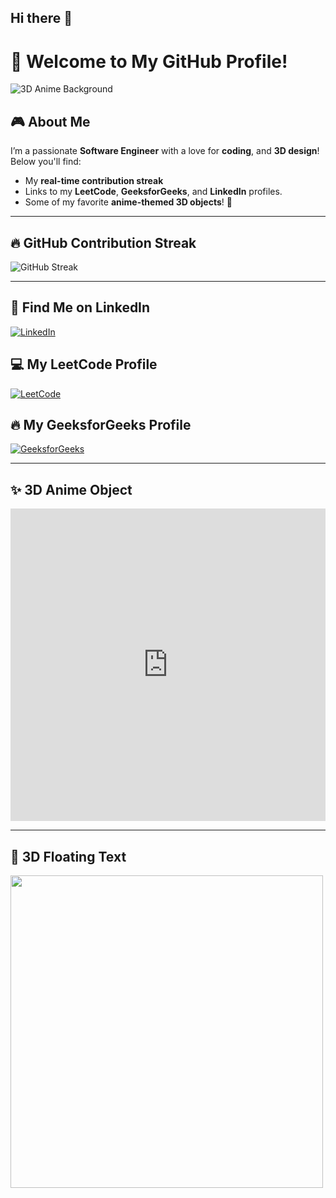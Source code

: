 ## Hi there 👋

# 🚀 Welcome to My GitHub Profile!

![3D Anime Background](https://img.freepik.com/free-photo/japan-background-digital-art_23-2151546134.jpg?t=st=1743555892~exp=1743559492~hmac=5ab151ab4e9c751ef1e12339fe8da6cfd0bd748092c7e1fe2423f07b1ab7217b&w=1380)

## 🎮 About Me
I’m a passionate **Software Engineer** with a love for **coding**, and **3D design**! Below you'll find:
- My **real-time contribution streak**
- Links to my **LeetCode**, **GeeksforGeeks**, and **LinkedIn** profiles.
- Some of my favorite **anime-themed 3D objects**! 🎨

---

## 🔥 GitHub Contribution Streak
![GitHub Streak](https://github.com/shashank007-debug)

---

## 💼 Find Me on LinkedIn
[![LinkedIn](https://img.shields.io/badge/LinkedIn-Shashank%20M%20N-blue?style=for-the-badge&logo=linkedin)](https://www.linkedin.com/in/shashank-m-n7/)

## 💻 My LeetCode Profile
[![LeetCode](https://img.shields.io/badge/LeetCode-Shashank%20M%20N-yellow?style=for-the-badge&logo=leetcode)](https://leetcode.com/u/Shashank0077/)

## 🔥 My GeeksforGeeks Profile
[![GeeksforGeeks](https://img.shields.io/badge/GeeksforGeeks-Shashank%20M%20N-green?style=for-the-badge&logo=geeksforgeeks)](https://www.geeksforgeeks.org/user/shashanjx8q/)


---

## ✨ 3D Anime Object
<iframe src="https://codepen.io/your-pen-id/embed/your-code-id" width="100%" height="500px" frameborder="no" allowfullscreen></iframe>

---

## 🌟 3D Floating Text
<img src="https://raw.githubusercontent.com/YOUR_GITHUB_USERNAME/YOUR_REPO/main/3d_text.svg" width="500px">

